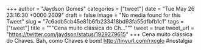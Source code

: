 
+++
author = "Jaydson Gomes"
categories = ["tweet"]
date = "Tue May 26 23:16:30 +0000 2009"
draft = false
image = "No media found for this Tweet"
slug = "7c6adb5cb45e81b6fb233418bd93fa55dfbfb1c1"
tags = ["tweet"]
title = """Cena muito clássica do Ch..."""
tweet = true
tweet_url = "https://twitter.com/jaydson/status/1929279615"
+++
Cena muito clássica do Chaves. Bah, como Chaves é bom! http://tinyurl.com/rxcglo  #nostalgia
